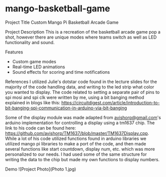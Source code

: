 # mango-basketball-game
Project Title
Custom Mango Pi Basketball Arcade Game

Project Description
This is a recreation of the basketball arcade game pop a shot, however there are unique modes where teams switch as well as LED functionality and sound. 

Features
- Custom game modes
- Real-time LED animations
- Sound effects for scoring and time notifications

References
I utilized Julie's dotstar code found in the lecture slides for the majority of the code handling data, and writing to the led strip what color you wanted to display. The code related to setting a separate pair of pins to spi mosi and spi clk were written by me, using a bit banging method explained in blogs like this: https://circuitdigest.com/article/introduction-to-bit-banging-spi-communication-in-arduino-via-bit-banging

Some of the display module was made adapted from avishorp@gmail.com's arduino implementation for controlling a display using a tm1637 chip. The link to his code can be found here: https://github.com/avishorp/TM1637/blob/master/TM1637Display.cpp. While a lot of his code utilized functions found in arduino libraries we utilized mango pi libraries to make a port of the code, and then made several functions like start countdown, display num, etc. which was more personalized to our needs. I had used some of the same structure for writing the data to the chip but made my own functions to display numbers.

Demo
![Project Photo](Photo 1.jpg)



